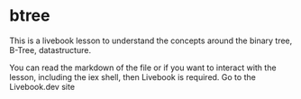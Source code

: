 # btree
This is a livebook lesson to understand the concepts around the binary tree, B-Tree, datastructure.

You can read the markdown of the file or if you want to interact with the lesson, including the iex shell, then Livebook is required.  Go to the Livebook.dev site

